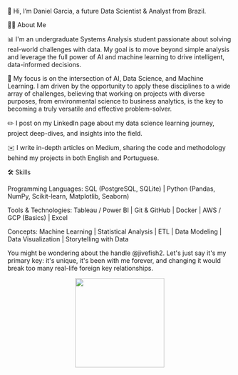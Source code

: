 👋 Hi, I’m Daniel Garcia, a future Data Scientist & Analyst from Brazil.

🙋‍♂️ About Me

📊 I'm an undergraduate Systems Analysis student passionate about solving real-world challenges with data. My goal is to move beyond simple analysis and leverage the full power of AI and machine learning to drive intelligent, data-informed decisions.

🔬 My focus is on the intersection of AI, Data Science, and Machine Learning. I am driven by the opportunity to apply these disciplines to a wide array of challenges, believing that working on projects with diverse purposes, from environmental science to business analytics, is the key to becoming a truly versatile and effective problem-solver.

✏️ I post on my LinkedIn page about my data science learning journey, project deep-dives, and insights into the field.

✉️ I write in-depth articles on Medium, sharing the code and methodology behind my projects in both English and Portuguese.

🛠️ Skills

Programming Languages: SQL (PostgreSQL, SQLite) | Python (Pandas, NumPy, Scikit-learn, Matplotlib, Seaborn)

Tools & Technologies: Tableau / Power BI | Git & GitHub | Docker | AWS / GCP (Basics) | Excel

Concepts: Machine Learning | Statistical Analysis | ETL | Data Modeling | Data Visualization | Storytelling with Data

You might be wondering about the handle @jivefish2. Let's just say it's my primary key: it's unique, it's been with me forever, and changing it would break too many real-life foreign key relationships.

<div align="center">
  <img height="200" src="[https://i.imgflip.com/65efzo.gif](https://github.com/user-attachments/assets/1d97801f-9b10-4069-950b-bec899b5911d)"  />
</div>

###
<!--
![Top Langs](https://github-readme-stats.vercel.app/api/top-langs/?username=jivefish2&layout=compact&theme=github_dark) -->
